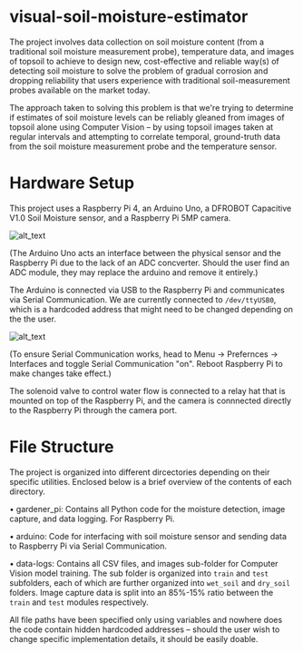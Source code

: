 # visual-soil-moisture-estimator

The project involves data collection on soil moisture content (from a traditional soil moisture measurement probe), temperature data, and images of topsoil to achieve to design new, cost-effective and reliable way(s) of detecting soil moisture to solve the problem of gradual corrosion and dropping reliability that users experience with traditional soil-measurement probes available on the market today.

The approach taken to solving this problem is that we're trying to determine if estimates of soil moisture levels can be reliably gleaned from images of topsoil alone using Computer Vision – by using topsoil images taken at regular intervals and attempting to correlate temporal, ground-truth data from the soil moisture measurement probe and the temperature sensor.

# Hardware Setup

This project uses a Raspberry Pi 4, an Arduino Uno, a DFROBOT Capacitive V1.0 Soil Moisture sensor, and a Raspberry Pi 5MP camera.

![alt_text](https://dfimg.dfrobot.com/nobody/wiki/33a9b85e364788554501f1dd493ba846.png)

(The Arduino Uno acts an interface between the physical sensor and the Raspberry Pi due to the lack of an ADC concverter. Should the user find an ADC module, they may replace the arduino and remove it entirely.)

The Arduino is connected via USB to the Raspberry Pi and communicates via Serial Communication. We are currently connected to `/dev/ttyUSB0`, which is a hardcoded address that might need to be changed depending on the the user.

![alt_text](https://roboticsbackend.com/wp-content/uploads/2019/11/raspberrypi_arduino_uno_serial_usb.png)

(To ensure Serial Communication works, head to Menu -> Prefernces -> Interfaces and toggle Serial Communication "on". Reboot Raspberry Pi to make changes take effect.)

The solenoid valve to control water flow is connected to a relay hat that is mounted on top of the Raspberry Pi, and the camera is connnected directly to the Raspberry Pi through the camera port.

# File Structure

The project is organized into different dircectories depending on their specific utilities. Enclosed below is a brief overview of the contents of each directory.

• gardener_pi: Contains all Python code for the moisture detection, image capture, and data logging. For Raspberry Pi.

• arduino: Code for interfacing with soil moisture sensor and sending data to Raspberry Pi via Serial Communication.

• data-logs: Contains all CSV files, and images sub-folder for Computer Vision model training. The sub folder is organized into `train` and `test` subfolders, each of which are further organized into `wet_soil` and `dry_soil` folders. Image capture data is split into an 85%-15% ratio between the `train` and `test` modules respectively.

All file paths have been specified only using variables and nowhere does the code contain hidden hardcoded addresses – should the user wish to change specific implementation details, it should be easily doable.
